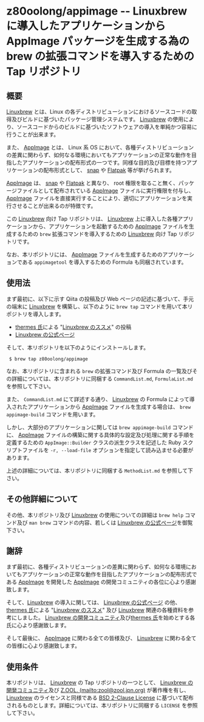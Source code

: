 # z80oolong/appimage -- Linuxbrew に導入したアプリケーションから AppImage パッケージを生成する為の brew の拡張コマンドを導入するための Tap リポジトリ

## 概要

[Linuxbrew][BREW] とは、Linux の各ディストリビューションにおけるソースコードの取得及びビルドに基づいたパッケージ管理システムです。 [Linuxbrew][BREW] の使用により、ソースコードからのビルドに基づいたソフトウェアの導入を単純かつ容易に行うことが出来ます。

また、 [AppImage][APPI] とは、 Linux 系 OS において、各種ディストリビューションの差異に関わらず、如何なる環境においてもアプリケーションの正常な動作を目指したアプリケーションの配布形式の一つです。同様な目的及び目標を持つアプリケーションの配布形式として、 [snap][SNAP] や [Flatpak][FLAT] 等が挙げられます。

[AppImage][APPI] は、 [snap][SNAP] や [Flatpak][FLAT] と異なり、 root 権限を取ること無く、パッケージファイルとして配布されている [AppImage][APPI] ファイルに実行権限を付与し、 [AppImage][APPI] ファイルを直接実行することにより、適切にアプリケーションを実行させることが出来るのが特徴です。

この [Linuxbrew][BREW] 向け Tap リポジトリは、 [Linuxbrew][BREW] 上に導入した各種アプリケーションから、アプリケーションを起動するための [AppImage][APPI] ファイルを生成するための ```brew``` 拡張コマンドを導入するための [Linuxbrew][BREW] 向け Tap リポジトリです。

なお、本リポジトリには、 [AppImage][APPI] ファイルを生成するためのアプリケーションである ```appimagetool``` を導入するための Formula も同梱されています。

## 使用法

まず最初に、以下に示す Qiita の投稿及び Web ページの記述に基づいて、手元の端末に [Linuxbrew][BREW] を構築し、以下のように  ```brew tap``` コマンドを用いて本リポジトリを導入します。

- [thermes 氏][THER]による "[Linuxbrew のススメ][THBR]" の投稿
- [Linuxbrew の公式ページ][BREW]

そして、本リポジトリを以下のようにインストールします。

```
 $ brew tap z80oolong/appimage
```

なお、本リポジトリに含まれる ```brew``` の拡張コマンド及び Formula の一覧及びその詳細については、本リポジトリに同梱する ```CommandList.md```, ```FormulaList.md``` を参照して下さい。

また、 ```CommandList.md``` にて詳述する通り、 [Linuxbrew][BREW] の Formula によって導入されたアプリケーションから [AppImage][APPI] ファイルを生成する場合は、 ```brew appimage-build``` コマンドを用います。

しかし、大部分のアプリケーションに関しては ```brew appimage-build``` コマンドに、 [AppImage][APPI] ファイルの構築に関する具体的な設定及び処理に関する手順を定義するための ```AppImage::Builder``` クラスの派生クラスを記述した Ruby スクリプトファイルを ```-r, --load-file``` オプションを指定して読み込ませる必要があります。

上述の詳細については、本リポジトリに同梱する ```MethodList.md``` を参照して下さい。

## その他詳細について

その他、本リポジトリ及び [Linuxbrew][BREW] の使用についての詳細は ```brew help``` コマンド及び  ```man brew``` コマンドの内容、若しくは [Linuxbrew の公式ページ][BREW]を御覧下さい。

## 謝辞

まず最初に、各種ディストリビューションの差異に関わらず、如何なる環境においてもアプリケーションの正常な動作を目指したアプリケーションの配布形式である [AppImage][APPI] を開発した [AppImage][APPI] の開発コミュニティの各位に心より感謝致します。

そして、[Linuxbrew][BREW] の導入に関しては、 [Linuxbrew の公式ページ][BREW] の他、 [thermes 氏][THER]による "[Linuxbrew のススメ][THBR]" 及び [Linuxbrew][BREW] 関連の各種資料を参考にしました。 [Linuxbrew の開発コミュニティ][BREW]及び[thermes 氏][THER]を始めとする各氏に心より感謝致します。

そして最後に、 [AppImage][APPI] に関わる全ての皆様及び、 [Linuxbrew][BREW] に関わる全ての皆様に心より感謝致します。

## 使用条件

本リポジトリは、 [Linuxbrew][BREW] の Tap リポジトリの一つとして、 [Linuxbrew の開発コミュニティ][BREW]及び [Z.OOL. (mailto:zool@zool.jpn.org)][ZOOL] が著作権を有し、[Linuxbrew][BREW] のライセンスと同様である [BSD 2-Clause License][BSD2] に基づいて配布されるものとします。詳細については、本リポジトリに同梱する ```LICENSE``` を参照して下さい。

<!-- 外部リンク一覧 -->

[BREW]:https://linuxbrew.sh/
[APPI]:https://appimage.org/
[SNAP]:https://snapcraft.io/
[FLAT]:https://flatpak.org/
[THER]:https://qiita.com/thermes
[THBR]:https://qiita.com/thermes/items/926b478ff6e3758ecfea
[BSD2]:https://opensource.org/licenses/BSD-2-Clause
[ZOOL]:http://zool.jpn.org/
